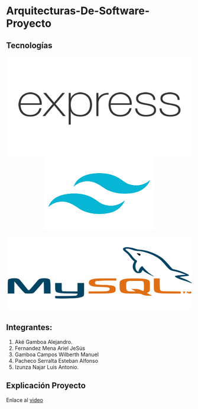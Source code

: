 # Arquitecturas-De-Software-Proyecto

## Tecnologías
<div align="center"> 
<div><img align="center" src = "readmeImg/express.png" width = "500" height = "270"></div>
<div>
<img src = "readmeImg/tailwind.png" width = "300" height = "200"> </div>
<div> 

<img src = "readmeImg/mysql.png" width = "500" height = "200"></div>


</div>

## Integrantes:
1. Aké Gamboa Alejandro.
2. Fernandez Mena Ariel JeSús 
3. Gamboa Campos Wilberth Manuel
4. Pacheco Serralta Esteban Alfonso
5. Izunza Najar Luis Antonio.

## Explicación Proyecto

Enlace al [video](https://youtu.be/ygiEB5q0Nao)
